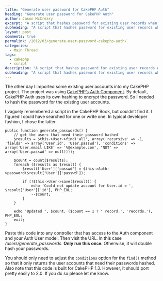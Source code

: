 ```yaml
---
title: "Generate user password for CakePHP Auth"
heading: "Generate user password for CakePHP Auth"
author: Jason McCreary
excerpt: "A script that hashes password for existing user records when using CakePHP Auth."
subheading: "A script that hashes password for existing user records when using CakePHP Auth."
layout: post
comments: true
permalink: /2012/03/generate-user-password-cakephp-auth/
categories:
  - Main Thread
tags:
  - cakephp
  - script
description: "A script that hashes password for existing user records when using CakePHP Auth."
subheading: "A script that hashes password for existing user records when using CakePHP Auth."
---
```

The other day I imported some existing user accounts into my CakePHP project. The project was using [CakePHP&rsquo;s Auth Component][1]. By default, CakePHP Auth uses its own hashing to encrypt the password. So I needed to hash the password for the existing user accounts.

I vaguely remembered a script in the CakePHP Book, but couldn&rsquo;t find it. I figured I could have searched for one or write one. In typical developer fashion, I chose the latter.

    public function generate_passwords() {
        // get the users that need their password hashed
        $results = $this->User->find('all', array('recursive' => -1, 'fields' => array('User.id', 'User.passwd'), 'conditions' => array('User.email LIKE' => '%@example.com', 'NOT' => array('User.passwd' => null))));
    
        $count = count($results);
        foreach ($results as $result) {
            $result['User']['passwd'] = $this->Auth->password($result['User']['passwd']);
    
            if (!$this->User->save($result)) {
                echo 'Could not update account for User.id = ', $result['User']['id'], PHP_EOL;
                --$count;
            }
        }
    
        echo 'Updated ', $count, ($count == 1 ? ' record.', 'records.'),  PHP_EOL;
        exit;
    }
    

Paste this code into any controller that has access to the Auth component and your Auth User model. Then visit the URL. In this case */users/generate_passwords*. **Only run this once**. Otherwise, it will double hash your passwords.

You should only need to adjust the `conditions` option for the `find()` method so that it only returns the user accounts that need their passwords hashed. Also note that this code is built for CakePHP 1.3. However, it should port pretty easily to 2.0. If you do so please let me know.

 [1]: http://book.cakephp.org/1.3/view/1250/Authentication
